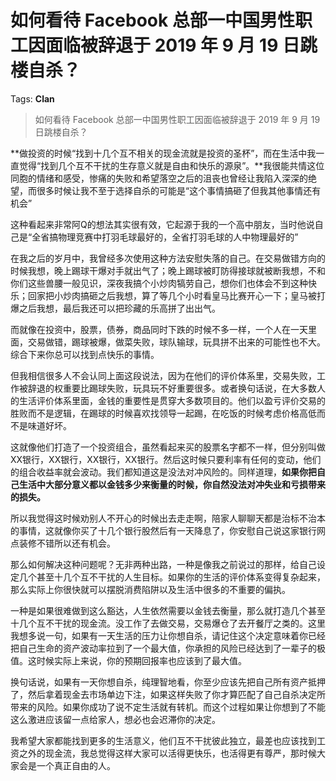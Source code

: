 # 如何看待 Facebook 总部一中国男性职工因面临被辞退于 2019 年 9 月 19 日跳楼自杀？

Tags: **Clan**

> 如何看待 Facebook 总部一中国男性职工因面临被辞退于 2019 年 9 月 19 日跳楼自杀？

**做投资的时候“找到十几个互不相关的现金流就是投资的圣杯”，而在生活中我一直觉得“找到几个互不干扰的生存意义就是自由和快乐的源泉”。**我很能共情这位同胞的情绪和感受，惨痛的失败和希望落空之后的沮丧也曾经让我陷入深深的绝望，而很多时候让我不至于选择自杀的可能是“这个事情搞砸了但我其他事情还有机会”

这种看起来非常阿Q的想法其实很有效，它起源于我的一个高中朋友，当时他说自己是“全省搞物理竞赛中打羽毛球最好的，全省打羽毛球的人中物理最好的”

在我之后的岁月中，我曾经多次使用这种方法安慰失落的自己。在交易做错方向的时候我想，晚上踢球干爆对手就出气了；晚上踢球被盯防得接球就被断我想，不和你们这些兽腰一般见识，深夜我搞个小炒肉犒劳自己，想你们也体会不到这种快乐；回家把小炒肉搞砸之后我想，算了等几个小时看皇马比赛开心一下；皇马被打爆之后我想，最后我还可以把珍藏的乐高拼了出出气。

而就像在投资中，股票，债券，商品同时下跌的时候不多一样，一个人在一天里面，交易做错，踢球被爆，做菜失败，球队输球，玩具拼不出来的可能性也不大。综合下来你总可以找到点快乐的事情。

但我相信很多人不会认同上面这段说法，因为在他们的评价体系里，交易失败，工作被辞退的权重要比踢球失败，玩具玩不好重要很多。或者换句话说，在大多数人的生活评价体系里面，金钱的重要性是贯穿大多数项目的。他们以盈亏评价交易的胜败而不是逻辑，在踢球的时候喜欢找领导一起踢，在吃饭的时候考虑价格高低而不是味道好坏。

这就像他们打造了一个投资组合，虽然看起来买的股票名字都不一样，但分别叫做XX银行，XX银行，XX银行，XX银行。然后这时候只要利率有任何的变动，他们的组合收益率就会波动。我们都知道这是没法对冲风险的。同样道理，**如果你把自己生活中大部分意义都以金钱多少来衡量的时候，你自然没法对冲失业和亏损带来的损失。**

所以我觉得这时候劝别人不开心的时候出去走走啊，陪家人聊聊天都是治标不治本的事情，这就像你买了十几个银行股然后有一天降息了，你安慰自己说这家银行网点装修不错所以还有机会。

那么如何解决这种问题呢？无非两种出路，一种是像我之前说过的那样，给自己设定几个甚至十几个互不干扰的人生目标。如果你的生活的评价体系变得复杂起来，那么实际上你很快就可以摆脱消费陷阱以及生活中很多的不重要的偏执。

一种是如果很难做到这么豁达，人生依然需要以金钱去衡量，那么就打造几个甚至十几个互不干扰的现金流。没工作了去做交易，交易爆仓了去开餐厅之类的。这里我想多说一句，如果有一天生活的压力让你想自杀，请记住这个决定意味着你已经把自己生命的资产波动率拉到了一个最大值，你承担的风险已经达到了一辈子的极值。这时候实际上来说，你的预期回报率也应该到了最大值。

换句话说，如果有一天你想自杀，纯理智地看，你至少应该先把自己所有资产抵押了，然后拿着现金去市场单边下注，如果这样失败了你才算匹配了自己自杀决定所带来的风险。如果你成功了说不定生活就有转机。而这个过程如果让你想到了不能这么激进应该留一点给家人，想必也会迟滞你的决定。

我希望大家都能找到更多的生活意义，他们互不干扰彼此独立，最差也应该找到工资之外的现金流，我总觉得这样大家可以活得更快乐，也活得更有尊严，那时候大家会是一个真正自由的人。



